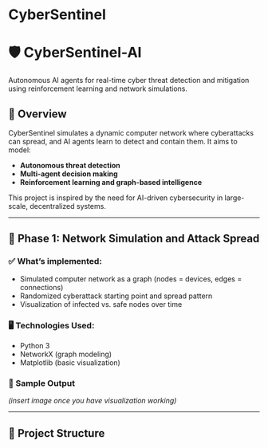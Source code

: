 # CyberSentinel
# 🛡️ CyberSentinel-AI

Autonomous AI agents for real-time cyber threat detection and mitigation using reinforcement learning and network simulations.

## 🚀 Overview

CyberSentinel simulates a dynamic computer network where cyberattacks can spread, and AI agents learn to detect and contain them. It aims to model:
- **Autonomous threat detection**
- **Multi-agent decision making**
- **Reinforcement learning and graph-based intelligence**

This project is inspired by the need for AI-driven cybersecurity in large-scale, decentralized systems.

---

## 📌 Phase 1: Network Simulation and Attack Spread

### ✅ What’s implemented:
- Simulated computer network as a graph (nodes = devices, edges = connections)
- Randomized cyberattack starting point and spread pattern
- Visualization of infected vs. safe nodes over time

### 🖥️ Technologies Used:
- Python 3
- NetworkX (graph modeling)
- Matplotlib (basic visualization)

### 📸 Sample Output
*(insert image once you have visualization working)*

---

## 📂 Project Structure

